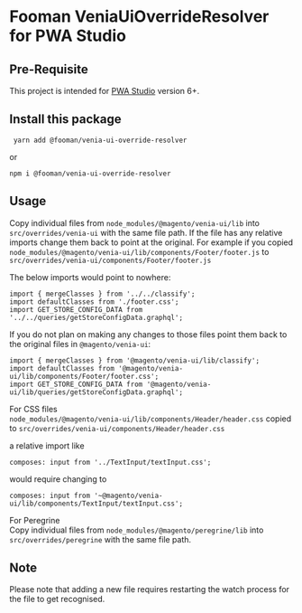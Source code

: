 # Fooman VeniaUiOverrideResolver for PWA Studio

## Pre-Requisite
This project is intended for [PWA Studio](https://github.com/magento/pwa-studio) version 6+.

## Install this package
```
 yarn add @fooman/venia-ui-override-resolver
```

or

```
npm i @fooman/venia-ui-override-resolver
```

## Usage
Copy individual files from `node_modules/@magento/venia-ui/lib` into `src/overrides/venia-ui` with the same file path. If the file has any relative imports change them back to point at the original. For example if you copied  
`node_modules/@magento/venia-ui/lib/components/Footer/footer.js` to  
`src/overrides/venia-ui/components/Footer/footer.js`

The below imports would point to nowhere:
```
import { mergeClasses } from '../../classify';
import defaultClasses from './footer.css';
import GET_STORE_CONFIG_DATA from '../../queries/getStoreConfigData.graphql';
```

If you do not plan on making any changes to those files point them back to the original files in `@magento/venia-ui`:
```
import { mergeClasses } from '@magento/venia-ui/lib/classify';
import defaultClasses from '@magento/venia-ui/lib/components/Footer/footer.css';
import GET_STORE_CONFIG_DATA from '@magento/venia-ui/lib/queries/getStoreConfigData.graphql';
```

For CSS files  
`node_modules/@magento/venia-ui/lib/components/Header/header.css`  copied to
`src/overrides/venia-ui/components/Header/header.css`

a relative import like
```
composes: input from '../TextInput/textInput.css';
```
would require changing to
```
composes: input from '~@magento/venia-ui/lib/components/TextInput/textInput.css';
```

For Peregrine  
Copy individual files from `node_modules/@magento/peregrine/lib` into `src/overrides/peregrine` with the same file path.

## Note
Please note that adding a new file requires restarting the watch process for the file to get recognised.
